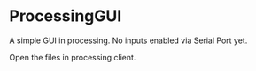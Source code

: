 # ProcessingGUI
A simple GUI in processing. No inputs enabled via Serial Port yet.


Open the files in processing client.
